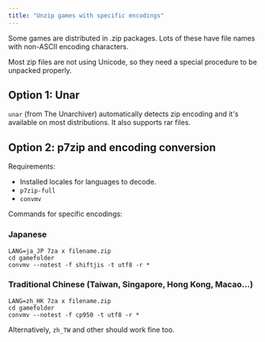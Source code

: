```yaml
---
title: "Unzip games with specific encodings"
---
```

Some games are distributed in .zip packages. Lots of these have file names with non-ASCII encoding characters.

Most zip files are not using Unicode, so they need a special procedure to be unpacked properly.

## Option 1: Unar

`unar` (from The Unarchiver) automatically detects zip encoding and it's available on most distributions. It also supports rar files.

## Option 2: p7zip and encoding conversion

Requirements:

-   Installed locales for languages to decode.
-   `p7zip-full`
-   `convmv`

Commands for specific encodings:

### Japanese

    LANG=ja_JP 7za x filename.zip
    cd gamefolder
    convmv --notest -f shiftjis -t utf8 -r *

### Traditional Chinese (Taiwan, Singapore, Hong Kong, Macao...)

    LANG=zh_HK 7za x filename.zip
    cd gamefolder
    convmv --notest -f cp950 -t utf8 -r *

Alternatively, `zh_TW` and other should work fine too.
